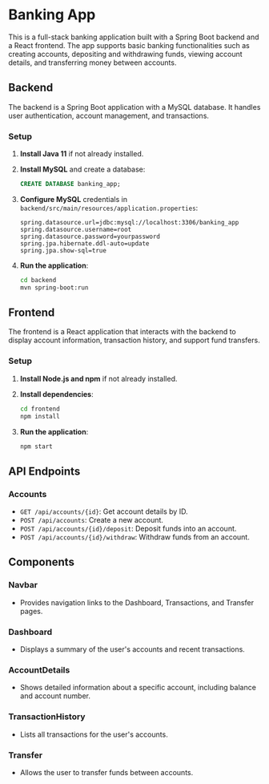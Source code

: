# Banking App

This is a full-stack banking application built with a Spring Boot backend and a React frontend. The app supports basic banking functionalities such as creating accounts, depositing and withdrawing funds, viewing account details, and transferring money between accounts.

## Backend

The backend is a Spring Boot application with a MySQL database. It handles user authentication, account management, and transactions.

### Setup

1. **Install Java 11** if not already installed.

2. **Install MySQL** and create a database:

    ```sql
    CREATE DATABASE banking_app;
    ```

3. **Configure MySQL** credentials in `backend/src/main/resources/application.properties`:

    ```properties
    spring.datasource.url=jdbc:mysql://localhost:3306/banking_app
    spring.datasource.username=root
    spring.datasource.password=yourpassword
    spring.jpa.hibernate.ddl-auto=update
    spring.jpa.show-sql=true
    ```

4. **Run the application**:

    ```bash
    cd backend
    mvn spring-boot:run
    ```

## Frontend

The frontend is a React application that interacts with the backend to display account information, transaction history, and support fund transfers.

### Setup

1. **Install Node.js and npm** if not already installed.

2. **Install dependencies**:

    ```bash
    cd frontend
    npm install
    ```

3. **Run the application**:

    ```bash
    npm start
    ```

## API Endpoints

### Accounts

- `GET /api/accounts/{id}`: Get account details by ID.
- `POST /api/accounts`: Create a new account.
- `POST /api/accounts/{id}/deposit`: Deposit funds into an account.
- `POST /api/accounts/{id}/withdraw`: Withdraw funds from an account.

## Components

### Navbar

- Provides navigation links to the Dashboard, Transactions, and Transfer pages.

### Dashboard

- Displays a summary of the user's accounts and recent transactions.

### AccountDetails

- Shows detailed information about a specific account, including balance and account number.

### TransactionHistory

- Lists all transactions for the user's accounts.

### Transfer

- Allows the user to transfer funds between accounts.
